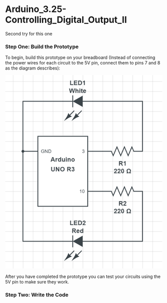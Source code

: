 # Arduino_3.25-Controlling_Digital_Output_II
Second try for this one

### Step One: Build the Prototype

To begin, build this prototype on your breadboard (Instead of connecting the power wires for each circuit to the 5V pin, connect them to pins 7 and 8 as the diagram describes):

![Lab 3.2 Prototype](CIRCUIT-3-25.PNG)

After you have completed the prototype you can test your circuits using the 5V pin to make sure they work.

### Step Two: Write the Code
